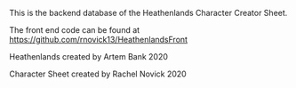 This is the backend database of the Heathenlands Character Creator Sheet.

The front end code can be found at https://github.com/rnovick13/HeathenlandsFront

Heathenlands created by Artem Bank 2020

Character Sheet created by Rachel Novick 2020

